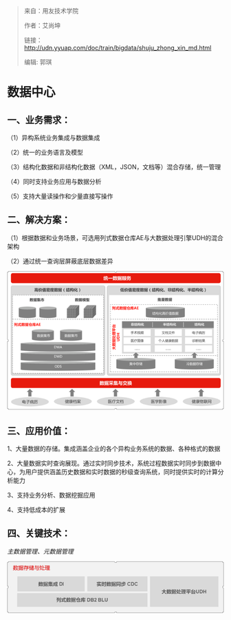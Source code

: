 > 来自：用友技术学院
> 
> 作者：艾尚坤
> 
> 链接：http://udn.yyuap.com/doc/train/bigdata/shuju_zhong_xin_md.html
> 
> 编辑: 郭琪

# 数据中心

## 一、业务需求：

（1）异构系统业务集成与数据集成

（2）统一的业务语言及模型

（3）结构化数据和非结构化数据（XML，JSON，文档等）混合存储，统一管理

（4）同时支持业务应用与数据分析

（5）支持大量读操作和少量直接写操作

## 二、解决方案：

（1）根据数据和业务场景，可选用列式数据仓库AE与大数据处理引擎UDH的混合架构

（2）通过统一查询层屏蔽底层数据差异

![](QQ图片20161129101253.png)

## 三、应用价值：

1、大量数据的存储。集成涵盖企业的各个异构业务系统的数据、各种格式的数据

2、大量数据实时查询展现。通过实时同步技术，系统过程数据实时同步到数据中心，为用户提供涵盖历史数据和实时数据的秒级查询系统，同时提供实时的计算分析能力

3、支持业务分析、数据挖掘应用

4、支持低成本的扩展

## 四、关键技术：

_主数据管理、元数据管理_

![](QQ图片20161129101429.png)

